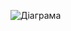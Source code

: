 ![Діаграма](https://github.com/ip-85/System-Dynamics/blob/master/Doc/UMLDiagrams/scenarios/guest/registration/diagramOUT/SYWkIImgAStDuUBAIKqhKSX8JKn9BUAoISlFAr58pi_9Bx8rC31GACwiIhKrjB2pIR8BI4pEJanFjRBHJx9JS2zDBIxXmg7S3AJS4r1gzUIqpGVHlK_nKxx5rqh12.png)